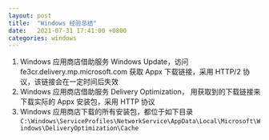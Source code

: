 ```yaml
---
layout: post
title:  "Windows 经验总结"
date:   2021-07-31 17:41:00 +0800
categories: windows
---
```


1. Windows 应用商店借助服务 Windows Update，访问 fe3cr.delivery.mp.microsoft.com 获取 Appx 下载链接，采用 HTTP/2 协议，该链接会在一定时间后失效
2. Windows 应用商店借助服务 Delivery Optimization， 用获取到的下载链接来下载实际的 Appx 安装包，采用 HTTP 协议
3. Windows 应用商店下载的所有安装包，都位于如下目录
`C:\Windows\ServiceProfiles\NetworkService\AppData\Local\Microsoft\Windows\DeliveryOptimization\Cache`
